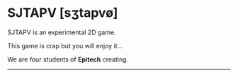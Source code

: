 SJTAPV [sʒtapvø]
=====================

SJTAPV is an experimental 2D game.

This game is crap but you will enjoy it...

We are four students of **Epitech** creating.

----------
